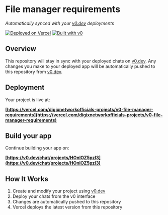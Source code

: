 # File manager requirements

*Automatically synced with your [v0.dev](https://v0.dev) deployments*

[![Deployed on Vercel](https://img.shields.io/badge/Deployed%20on-Vercel-black?style=for-the-badge&logo=vercel)](https://vercel.com/digixnetworkofficials-projects/v0-file-manager-requirements)
[![Built with v0](https://img.shields.io/badge/Built%20with-v0.dev-black?style=for-the-badge)](https://v0.dev/chat/projects/HOnlOZ5pzI3)

## Overview

This repository will stay in sync with your deployed chats on [v0.dev](https://v0.dev).
Any changes you make to your deployed app will be automatically pushed to this repository from [v0.dev](https://v0.dev).

## Deployment

Your project is live at:

**[https://vercel.com/digixnetworkofficials-projects/v0-file-manager-requirements](https://vercel.com/digixnetworkofficials-projects/v0-file-manager-requirements)**

## Build your app

Continue building your app on:

**[https://v0.dev/chat/projects/HOnlOZ5pzI3](https://v0.dev/chat/projects/HOnlOZ5pzI3)**

## How It Works

1. Create and modify your project using [v0.dev](https://v0.dev)
2. Deploy your chats from the v0 interface
3. Changes are automatically pushed to this repository
4. Vercel deploys the latest version from this repository